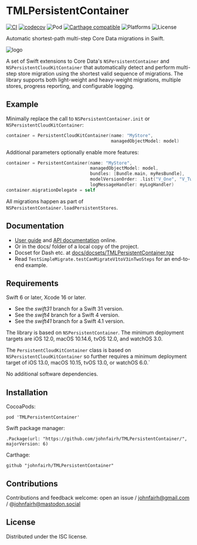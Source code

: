 <!--
TMLPersistentContainer
README.md
Distributed under the ISC license, see LICENSE.
-->

# TMLPersistentContainer

[![CI](https://travis-ci.org/johnfairh/TMLPersistentContainer.svg?branch=master)](https://travis-ci.org/johnfairh/TMLPersistentContainer)
[![codecov](https://codecov.io/gh/johnfairh/TMLPersistentContainer/branch/master/graph/badge.svg)](https://codecov.io/gh/johnfairh/TMLPersistentContainer)
![Pod](https://cocoapod-badges.herokuapp.com/v/TMLPersistentContainer/badge.png)
[![Carthage compatible](https://img.shields.io/badge/Carthage-compatible-4BC51D.svg?style=flat)](https://github.com/Carthage/Carthage)
![Platforms](https://cocoapod-badges.herokuapp.com/p/TMLPersistentContainer/badge.png)
![License](https://cocoapod-badges.herokuapp.com/l/TMLPersistentContainer/badge.png)

Automatic shortest-path multi-step Core Data migrations in Swift.

![logo](SourceDocs/logo.png)

A set of Swift extensions to Core Data's `NSPersistentContainer` and
`NSPersistentCloudKitContainer` that automatically detect and perform
multi-step store migration using the shortest valid sequence of migrations.
The library supports both light-weight and heavy-weight migrations, multiple
stores, progress reporting, and configurable logging.

## Example

Minimally replace the call to `NSPersistentContainer.init` or
`NSPersistentCloudKitContainer`:

```swift
container = PersistentCloudKitContainer(name: "MyStore",
                                        managedObjectModel: model)
```

Additional parameters optionally enable more features:

```swift
container = PersistentContainer(name: "MyStore",
                                managedObjectModel: model,
                                bundles: [Bundle.main, myResBundle],
                                modelVersionOrder: .list("V_One", "V_Two", "V_Six"),
                                logMessageHandler: myLogHandler)
container.migrationDelegate = self
```

All migrations happen as part of `NSPersistentContainer.loadPersistentStores`.

## Documentation

* [User guide](https://johnfairh.github.io/TMLPersistentContainer/usage.html) and
[API documentation](https://johnfairh.github.io/TMLPersistentContainer/) online.
* Or in the docs/ folder of a local copy of the project.
* Docset for Dash etc. at [docs/docsets/TMLPersistentContainer.tgz](https://johnfairh.github.io/TMLPersistentContainer/docsets/TMLPersistentContainer.tgz)
* Read `TestSimpleMigrate.testCanMigrateV1toV3inTwoSteps` for an end-to-end
  example.


## Requirements

Swift 6 or later, Xcode 16 or later.
* See the *swift31* branch for a Swift 31 version.
* See the *swift4* branch for a Swift 4 version.
* See the *swift41* branch for a Swift 4.1 version.

The library is based on `NSPersistentContainer`.  The minimum deployment targets
are iOS 12.0, macOS 10.14.6, tvOS 12.0, and watchOS 3.0.

The `PersistentCloudKitContainer` class is based on
`NSPersistentCloudKitContainer` so further requires a minimum deployment target
of iOS 13.0, macOS 10.15, tvOS 13.0, or watchOS 6.0.`

No additional software dependencies.

## Installation

CocoaPods:

    pod 'TMLPersistentContainer'

Swift package manager:

    .Package(url: "https://github.com/johnfairh/TMLPersistentContainer/", majorVersion: 6)

Carthage:

    github "johnfairh/TMLPersistentContainer"

## Contributions

Contributions and feedback welcome: open an issue / johnfairh@gmail.com / @johnfairh@mastodon.social

## License

Distributed under the ISC license.
